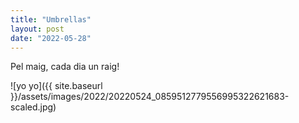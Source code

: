 ```yaml
---
title: "Umbrellas"
layout: post
date: "2022-05-28"
---
```


Pel maig, cada dia un raig!

![yo yo]({{ site.baseurl }}/assets/images/2022/20220524_0859512779556995322621683-scaled.jpg)
